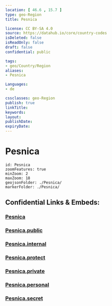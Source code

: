 ```yaml
---
location: [ 46.6 , 15.7 ] 
type: geo-Region
title: Pesnica

license: CC BY-SA 4.0
source: https://datahub.io/core/country-codes
isDeleted: false
isReadOnly: false
draft: false
confidential: public

tags:
- geo/Country/Region
aliases:
- Pesnica

Languages:
- de

cssclasses: geo-Region
publish: true
linkTitle: 
keywords: 
layout: 
publishDate: 
expiryDate: 
---
```


# Pesnica

```leaflet
id: Pesnica
zoomFeatures: true 
minZoom: 2 
maxZoom: 18
geojsonFolder: ./Pesnica/
markerFolder: ./Pesnica/
```


## Confidential Links & Embeds: 

### [Pesnica](/_Standards/Earth/Continent/Europe/Europe~Central/Slovenia/Regions~Slovenia/Podravska/counties~Podravska/Pesnica.md) 

### [Pesnica.public](/_public/Earth/Continent/Europe/Europe~Central/Slovenia/Regions~Slovenia/Podravska/counties~Podravska/Pesnica.public.md) 

### [Pesnica.internal](/_internal/Earth/Continent/Europe/Europe~Central/Slovenia/Regions~Slovenia/Podravska/counties~Podravska/Pesnica.internal.md) 

### [Pesnica.protect](/_protect/Earth/Continent/Europe/Europe~Central/Slovenia/Regions~Slovenia/Podravska/counties~Podravska/Pesnica.protect.md) 

### [Pesnica.private](/_private/Earth/Continent/Europe/Europe~Central/Slovenia/Regions~Slovenia/Podravska/counties~Podravska/Pesnica.private.md) 

### [Pesnica.personal](/_personal/Earth/Continent/Europe/Europe~Central/Slovenia/Regions~Slovenia/Podravska/counties~Podravska/Pesnica.personal.md) 

### [Pesnica.secret](/_secret/Earth/Continent/Europe/Europe~Central/Slovenia/Regions~Slovenia/Podravska/counties~Podravska/Pesnica.secret.md)

